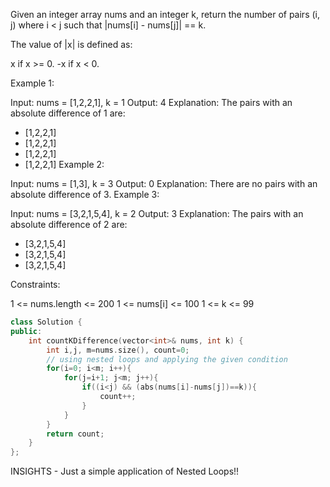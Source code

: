 Given an integer array nums and an integer k, return the number of pairs (i, j) where i < j such that |nums[i] - nums[j]| == k.

The value of |x| is defined as:

x if x >= 0.
-x if x < 0.
 

Example 1:

Input: nums = [1,2,2,1], k = 1
Output: 4
Explanation: The pairs with an absolute difference of 1 are:
- [1,2,2,1]
- [1,2,2,1]
- [1,2,2,1]
- [1,2,2,1]
Example 2:

Input: nums = [1,3], k = 3
Output: 0
Explanation: There are no pairs with an absolute difference of 3.
Example 3:

Input: nums = [3,2,1,5,4], k = 2
Output: 3
Explanation: The pairs with an absolute difference of 2 are:
- [3,2,1,5,4]
- [3,2,1,5,4]
- [3,2,1,5,4]
 

Constraints:

1 <= nums.length <= 200
1 <= nums[i] <= 100
1 <= k <= 99

```cpp
class Solution {
public:
    int countKDifference(vector<int>& nums, int k) {
        int i,j, m=nums.size(), count=0;
        // using nested loops and applying the given condition
        for(i=0; i<m; i++){
            for(j=i+1; j<m; j++){
                if((i<j) && (abs(nums[i]-nums[j])==k)){
                    count++;
                }
            }
        }
        return count;
    }
};
```

INSIGHTS - Just a simple application of Nested Loops!!
